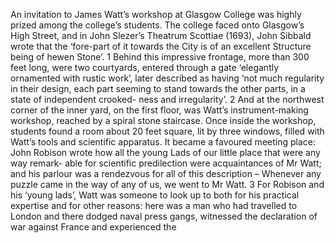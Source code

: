 An invitation to James Watt’s workshop at Glasgow College was
highly prized among the college’s students. The college faced onto
Glasgow’s High Street, and in John Slezer’s Theatrum Scottiae (1693),
John Sibbald wrote that the ‘fore-part of it towards the City is of an
excellent Structure being of hewen Stone’. 1 Behind this impressive
frontage, more than 300 feet long, were two courtyards, entered
through a gate ‘elegantly ornamented with rustic work’, later described
as having ‘not much regularity in their design, each part seeming
to stand towards the other parts, in a state of independent crooked-
ness and irregularity’. 2 And at the northwest corner of the inner yard,
on the first floor, was Watt’s instrument-making workshop, reached
by a spiral stone staircase. Once inside the workshop, students found
a room about 20 feet square, lit by three windows, filled with Watt’s
tools and scientific apparatus. It became a favoured meeting place:
John Robison wrote how
all the young Lads of our little place that were any way remark-
able for scientific predilection were acquaintances of Mr Watt;
and his parlour was a rendezvous for all of this description –
Whenever any puzzle came in the way of any of us, we went to
Mr Watt. 3
For Robison and his ‘young lads’, Watt was someone to look up to
both for his practical expertise and for other reasons: here was a man
who had travelled to London and there dodged naval press gangs,
witnessed the declaration of war against France and experienced the
